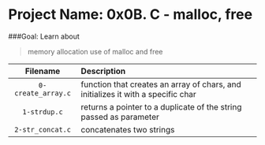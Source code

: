 # Project Name: 0x0B. C - malloc, free

###Goal: Learn about
> memory allocation
> use of malloc and free

Filename | Description
:--: | :--
`0-create_array.c` | function that creates an array of chars, and initializes it with a specific char
`1-strdup.c` | returns a pointer to a duplicate of the string passed as parameter
`2-str_concat.c` | concatenates two strings
